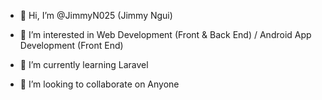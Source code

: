 - 👋 Hi, I’m @JimmyN025 (Jimmy Ngui)
- 👀 I’m interested in Web Development (Front & Back End) / Android App Development (Front End)

- 🌱 I’m currently learning Laravel
- 💞️ I’m looking to collaborate on Anyone


<!---
JimmyN025/JimmyN025 is a ✨ special ✨ repository because its `README.md` (this file) appears on your GitHub profile.
You can click the Preview link to take a look at your changes.
--->
